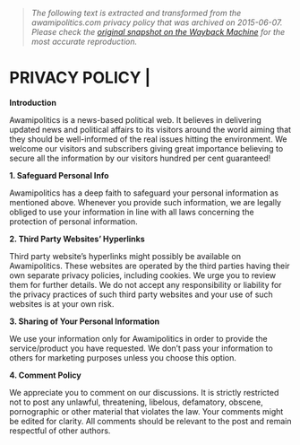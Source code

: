 > *The following text is extracted and transformed from the awamipolitics.com privacy policy that was archived on 2015-06-07. Please check the [original snapshot on the Wayback Machine](https://web.archive.org/web/20150607210607id_/http%3A//www.awamipolitics.com/privacy-policy) for the most accurate reproduction.*

# PRIVACY POLICY |

**Introduction**

Awamipolitics is a news-based political web. It believes in delivering updated news and political affairs to its visitors around the world aiming that they should be well-informed of the real issues hitting the environment. We welcome our visitors and subscribers giving great importance believing to secure all the information by our visitors hundred per cent guaranteed!

**1\. Safeguard Personal Info**

Awamipolitics has a deep faith to safeguard your personal information as mentioned above. Whenever you provide such information, we are legally obliged to use your information in line with all laws concerning the protection of personal information.

**2\. Third Party Websites’ Hyperlinks**

Third party website’s hyperlinks might possibly be available on Awamipolitics. These websites are operated by the third parties having their own separate privacy policies, including cookies. We urge you to review them for further details. We do not accept any responsibility or liability for the privacy practices of such third party websites and your use of such websites is at your own risk.

**3\. Sharing of Your Personal Information**

We use your information only for Awamipolitics in order to provide the service/product you have requested. We don’t pass your information to others for marketing purposes unless you choose this option.

**4\. Comment Policy**

We appreciate you to comment on our discussions. It is strictly restricted not to post any unlawful, threatening, libelous, defamatory, obscene, pornographic or other material that violates the law. Your comments might be edited for clarity. All comments should be relevant to the post and remain respectful of other authors.
